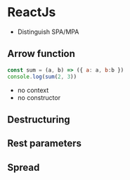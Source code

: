 # ReactJs

- Distinguish SPA/MPA
## Arrow function

```js
const sum = (a, b) => ({ a: a, b:b })
console.log(sum(2, 3))
```
- no context
- no constructor

## Destructuring
## Rest parameters
## Spread
